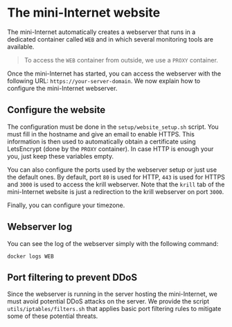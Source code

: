 # The mini-Internet website

The mini-Internet automatically creates a webserver that runs in a dedicated container called `WEB` and 
in which several monitoring tools are available.

> To access the `WEB` container from outside, we use a `PROXY` container.

Once the mini-Internet has started, you can access the webserver with the following URL: `https://your-server-domain`.
We now explain how to configure the mini-Internet webserver.

## Configure the website

The configuration must be done in the `setup/website_setup.sh` script.
You must fill in the hostname and give an email to enable HTTPS. This information is then used to automatically obtain a certificate using LetsEncrypt (done by the `PROXY` container). In case HTTP is enough your you, just keep these variables empty.

You can also configure the ports used by the webserver setup or just use the default ones.
By default, port `80` is used for HTTP, `443` is used for HTTPS and `3000` is used to access the krill webserver.
Note that the `krill` tab of the mini-Internet website is just a redirection to the krill webserver on port `3000`.

Finally, you can configure your timezone.

## Webserver log

You can see the log of the webserver simply with the following command:

```
docker logs WEB
```

## Port filtering to prevent DDoS

Since the webserver is running in the server hosting the mini-Internet, we must avoid potential DDoS attacks on the server.
We provide the script `utils/iptables/filters.sh` that applies basic port filtering rules to mitigate some of these potential threats.
